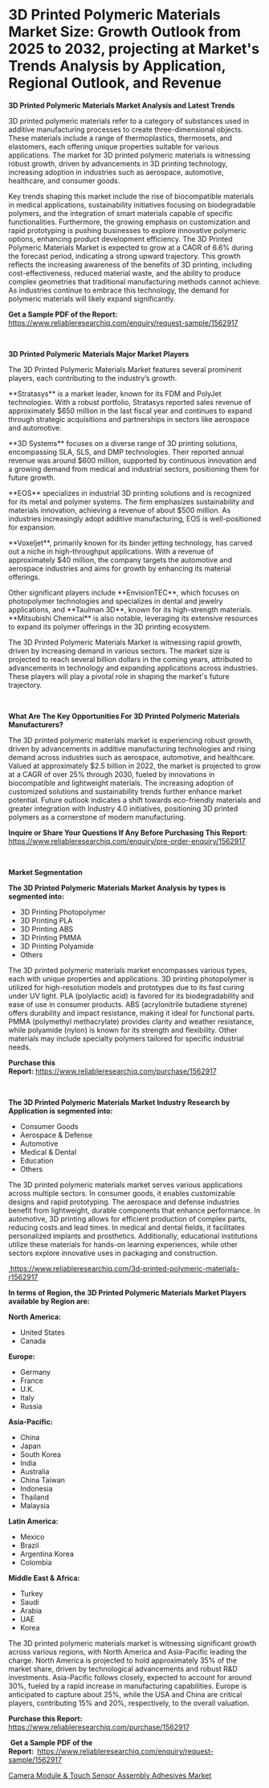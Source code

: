 <p><h1>3D Printed Polymeric Materials Market Size: Growth Outlook from 2025 to 2032, projecting at Market's Trends Analysis by Application, Regional Outlook, and Revenue</h1></p><p><strong>3D Printed Polymeric Materials Market Analysis and Latest Trends</strong></p>
<p><p>3D printed polymeric materials refer to a category of substances used in additive manufacturing processes to create three-dimensional objects. These materials include a range of thermoplastics, thermosets, and elastomers, each offering unique properties suitable for various applications. The market for 3D printed polymeric materials is witnessing robust growth, driven by advancements in 3D printing technology, increasing adoption in industries such as aerospace, automotive, healthcare, and consumer goods.</p><p>Key trends shaping this market include the rise of biocompatible materials in medical applications, sustainability initiatives focusing on biodegradable polymers, and the integration of smart materials capable of specific functionalities. Furthermore, the growing emphasis on customization and rapid prototyping is pushing businesses to explore innovative polymeric options, enhancing product development efficiency. The 3D Printed Polymeric Materials Market is expected to grow at a CAGR of 6.6% during the forecast period, indicating a strong upward trajectory. This growth reflects the increasing awareness of the benefits of 3D printing, including cost-effectiveness, reduced material waste, and the ability to produce complex geometries that traditional manufacturing methods cannot achieve. As industries continue to embrace this technology, the demand for polymeric materials will likely expand significantly.</p></p>
<p><strong>Get a Sample PDF of the Report:&nbsp;</strong> <a href="https://www.reliableresearchiq.com/enquiry/request-sample/1562917?utm_campaign=2196&utm_medium=2&utm_source=Github&utm_content=ia&utm_term=01022025&utm_id=3d-printed-polymeric-materials">https://www.reliableresearchiq.com/enquiry/request-sample/1562917</a></p>
<p>&nbsp;</p>
<p><strong>3D Printed Polymeric Materials Major Market Players</strong></p>
<p><p>The 3D Printed Polymeric Materials Market features several prominent players, each contributing to the industry’s growth.</p><p>**Stratasys** is a market leader, known for its FDM and PolyJet technologies. With a robust portfolio, Stratasys reported sales revenue of approximately $650 million in the last fiscal year and continues to expand through strategic acquisitions and partnerships in sectors like aerospace and automotive.</p><p>**3D Systems** focuses on a diverse range of 3D printing solutions, encompassing SLA, SLS, and DMP technologies. Their reported annual revenue was around $600 million, supported by continuous innovation and a growing demand from medical and industrial sectors, positioning them for future growth.</p><p>**EOS** specializes in industrial 3D printing solutions and is recognized for its metal and polymer systems. The firm emphasizes sustainability and materials innovation, achieving a revenue of about $500 million. As industries increasingly adopt additive manufacturing, EOS is well-positioned for expansion.</p><p>**Voxeljet**, primarily known for its binder jetting technology, has carved out a niche in high-throughput applications. With a revenue of approximately $40 million, the company targets the automotive and aerospace industries and aims for growth by enhancing its material offerings.</p><p>Other significant players include **EnvisionTEC**, which focuses on photopolymer technologies and specializes in dental and jewelry applications, and **Taulman 3D**, known for its high-strength materials. **Mitsubishi Chemical** is also notable, leveraging its extensive resources to expand its polymer offerings in the 3D printing ecosystem.</p><p>The 3D Printed Polymeric Materials Market is witnessing rapid growth, driven by increasing demand in various sectors. The market size is projected to reach several billion dollars in the coming years, attributed to advancements in technology and expanding applications across industries. These players will play a pivotal role in shaping the market's future trajectory.</p></p>
<p>&nbsp;</p>
<p><strong>What Are The Key Opportunities For 3D Printed Polymeric Materials Manufacturers?</strong></p>
<p><p>The 3D printed polymeric materials market is experiencing robust growth, driven by advancements in additive manufacturing technologies and rising demand across industries such as aerospace, automotive, and healthcare. Valued at approximately $2.5 billion in 2022, the market is projected to grow at a CAGR of over 25% through 2030, fueled by innovations in biocompatible and lightweight materials. The increasing adoption of customized solutions and sustainability trends further enhance market potential. Future outlook indicates a shift towards eco-friendly materials and greater integration with Industry 4.0 initiatives, positioning 3D printed polymers as a cornerstone of modern manufacturing.</p></p>
<p><strong>Inquire or Share Your Questions If Any Before Purchasing This Report:</strong> <a href="https://www.reliableresearchiq.com/enquiry/pre-order-enquiry/1562917?utm_campaign=2196&utm_medium=2&utm_source=Github&utm_content=ia&utm_term=01022025&utm_id=3d-printed-polymeric-materials">https://www.reliableresearchiq.com/enquiry/pre-order-enquiry/1562917</a></p>
<p>&nbsp;</p>
<p><strong>Market Segmentation</strong></p>
<p><strong>The 3D Printed Polymeric Materials Market Analysis by types is segmented into:</strong></p>
<p><ul><li>3D Printing Photopolymer</li><li>3D Printing PLA</li><li>3D Printing ABS</li><li>3D Printing PMMA</li><li>3D Printing Polyamide</li><li>Others</li></ul></p>
<p><p>The 3D printed polymeric materials market encompasses various types, each with unique properties and applications. 3D printing photopolymer is utilized for high-resolution models and prototypes due to its fast curing under UV light. PLA (polylactic acid) is favored for its biodegradability and ease of use in consumer products. ABS (acrylonitrile butadiene styrene) offers durability and impact resistance, making it ideal for functional parts. PMMA (polymethyl methacrylate) provides clarity and weather resistance, while polyamide (nylon) is known for its strength and flexibility. Other materials may include specialty polymers tailored for specific industrial needs.</p></p>
<p><strong>Purchase this Report:&nbsp;</strong><a href="https://www.reliableresearchiq.com/purchase/1562917?utm_campaign=2196&utm_medium=2&utm_source=Github&utm_content=ia&utm_term=01022025&utm_id=3d-printed-polymeric-materials">https://www.reliableresearchiq.com/purchase/1562917</a></p>
<p>&nbsp;</p>
<p><strong>The 3D Printed Polymeric Materials Market Industry Research by Application is segmented into:</strong></p>
<p><ul><li>Consumer Goods</li><li>Aerospace & Defense</li><li>Automotive</li><li>Medical & Dental</li><li>Education</li><li>Others</li></ul></p>
<p><p>The 3D printed polymeric materials market serves various applications across multiple sectors. In consumer goods, it enables customizable designs and rapid prototyping. The aerospace and defense industries benefit from lightweight, durable components that enhance performance. In automotive, 3D printing allows for efficient production of complex parts, reducing costs and lead times. In medical and dental fields, it facilitates personalized implants and prosthetics. Additionally, educational institutions utilize these materials for hands-on learning experiences, while other sectors explore innovative uses in packaging and construction.</p></p>
<p><a href="https://www.reliableresearchiq.com/3d-printed-polymeric-materials-r1562917?utm_campaign=2196&utm_medium=2&utm_source=Github&utm_content=ia&utm_term=01022025&utm_id=3d-printed-polymeric-materials">&nbsp;https://www.reliableresearchiq.com/3d-printed-polymeric-materials-r1562917</a></p>
<p><strong>In terms of Region, the 3D Printed Polymeric Materials Market Players available by Region are:</strong></p>
<p>
    <p> <strong> North America: </strong>
        <ul>
            <li>United States</li>
            <li>Canada</li>
        </ul>
        </p> 
    <p> <strong> Europe: </strong>
        <ul>
            <li>Germany</li>
            <li>France</li>
            <li>U.K.</li>
            <li>Italy</li>
            <li>Russia</li>
        </ul>
        </p> 
    <p> <strong> Asia-Pacific: </strong>
        <ul>
            <li>China</li>
            <li>Japan</li>
            <li>South Korea</li>
            <li>India</li>
            <li>Australia</li>
            <li>China Taiwan</li>
            <li>Indonesia</li>
            <li>Thailand</li>
            <li>Malaysia</li>
        </ul>
        </p> 
    <p> <strong> Latin America: </strong>
        <ul>
            <li>Mexico</li>
            <li>Brazil</li>
            <li>Argentina Korea</li>
            <li>Colombia</li>
        </ul>
        </p> 
    <p> <strong> Middle East & Africa: </strong>
        <ul>
            <li>Turkey</li>
            <li>Saudi</li>
            <li>Arabia</li>
            <li>UAE</li>
            <li>Korea</li>
        </ul>
    </p>
    </p>
<p><p>The 3D printed polymeric materials market is witnessing significant growth across various regions, with North America and Asia-Pacific leading the charge. North America is projected to hold approximately 35% of the market share, driven by technological advancements and robust R&D investments. Asia-Pacific follows closely, expected to account for around 30%, fueled by a rapid increase in manufacturing capabilities. Europe is anticipated to capture about 25%, while the USA and China are critical players, contributing 15% and 20%, respectively, to the overall valuation.</p></p>
<p><strong>Purchase this Report: </strong><a href="https://www.reliableresearchiq.com/purchase/1562917?utm_campaign=2196&utm_medium=2&utm_source=Github&utm_content=ia&utm_term=01022025&utm_id=3d-printed-polymeric-materials">https://www.reliableresearchiq.com/purchase/1562917</a></p>
<p>&nbsp;<strong>Get a Sample PDF of the Report:&nbsp;&nbsp;</strong><a href="https://www.reliableresearchiq.com/enquiry/request-sample/1562917?utm_campaign=2196&utm_medium=2&utm_source=Github&utm_content=ia&utm_term=01022025&utm_id=3d-printed-polymeric-materials">https://www.reliableresearchiq.com/enquiry/request-sample/1562917</a></p>
<p><strong></strong></p>
<p><p><a href="https://github.com/rosamariarocque98/Market-Research-Report-List-1/blob/main/camera-module-touch-sensor-assembly-adhesives-market.md?utm_campaign=2196&utm_medium=2&utm_source=Github&utm_content=ia&utm_term=01022025&utm_id=3d-printed-polymeric-materials">Camera Module & Touch Sensor Assembly Adhesives Market</a></p></p>